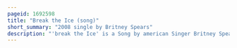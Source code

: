 ```yaml
---
pageid: 1692598
title: "Break the Ice (song)"
short_summary: "2008 single by Britney Spears"
description: "'break the Ice' is a Song by american Singer Britney Spears from her fifth Studio Album, Blackout. It was released on March 3 2008 by jive Records as the third and final single on the Album. The Song was written by Nate 'Danja' Hills, Jim Beanz, Keri Hilson and Marcella Araica, while Production was handled by Danja and vocal Production was handled by Beanz. 'Radar' was originally planned to be released as the third single, but 'Break the Ice' was released after it was chosen by a Poll on Spears's official Website. Break the Ice is a song combining electro-rb Influences with Crunk. The Song opens with a Choir and features Synthesizers. Its Lyrics have an Attraction between two People. 'break the Ice' received critical Acclaim, with Reviewers praising its Lyrics, Production, Spears' vocal Performance and deemed it a strong electronic Song from the Record."
---
```

